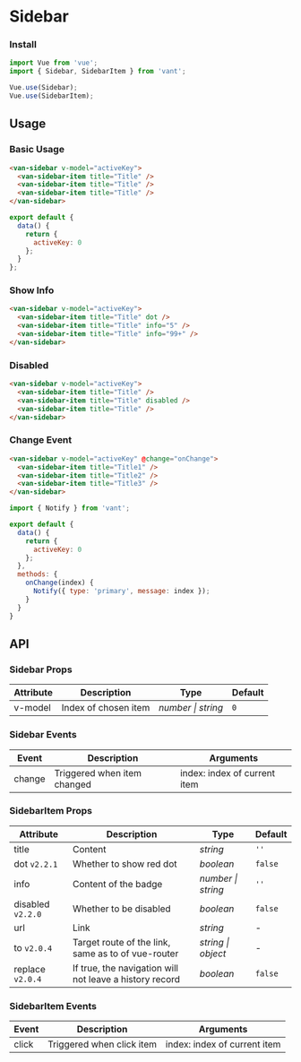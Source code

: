 # Sidebar

### Install

```js
import Vue from 'vue';
import { Sidebar, SidebarItem } from 'vant';

Vue.use(Sidebar);
Vue.use(SidebarItem);
```

## Usage

### Basic Usage

```html
<van-sidebar v-model="activeKey">
  <van-sidebar-item title="Title" />
  <van-sidebar-item title="Title" />
  <van-sidebar-item title="Title" />
</van-sidebar>
```

```js
export default {
  data() {
    return {
      activeKey: 0
    };
  }
};
```

### Show Info

```html
<van-sidebar v-model="activeKey">
  <van-sidebar-item title="Title" dot />
  <van-sidebar-item title="Title" info="5" />
  <van-sidebar-item title="Title" info="99+" />
</van-sidebar>
```

### Disabled

```html
<van-sidebar v-model="activeKey">
  <van-sidebar-item title="Title" />
  <van-sidebar-item title="Title" disabled />
  <van-sidebar-item title="Title" />
</van-sidebar>
```

### Change Event

```html
<van-sidebar v-model="activeKey" @change="onChange">
  <van-sidebar-item title="Title1" />
  <van-sidebar-item title="Title2" />
  <van-sidebar-item title="Title3" />
</van-sidebar>
```

```js
import { Notify } from 'vant';

export default {
  data() {
    return {
      activeKey: 0
    };
  },
  methods: {
    onChange(index) {
      Notify({ type: 'primary', message: index });
    }
  }
}
```

## API

### Sidebar Props

| Attribute | Description | Type | Default |
|------|------|------|------|
| v-model | Index of chosen item | *number \| string* | `0` |

### Sidebar Events

| Event | Description | Arguments |
|------|------|------|
| change | Triggered when item changed | index: index of current item |

### SidebarItem Props

| Attribute | Description | Type | Default |
|------|------|------|------|
| title | Content | *string* | `''` |
| dot `v2.2.1` | Whether to show red dot | *boolean* | `false` |
| info | Content of the badge | *number \| string* | `''` |
| disabled `v2.2.0` | Whether to be disabled | *boolean* | `false` |
| url | Link | *string* | - |
| to `v2.0.4` | Target route of the link, same as to of vue-router | *string \| object* | - |
| replace `v2.0.4` | If true, the navigation will not leave a history record | *boolean* | `false` |

### SidebarItem Events

| Event | Description | Arguments |
|------|------|------|
| click | Triggered when click item | index: index of current item |
